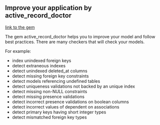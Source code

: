 ## Improve your application by active_record_doctor

[link to the gem](https://github.com/gregnavis/active_record_doctor)

The gem active_record_doctor helps you to improve your model and follow best practices. There are many checkers that will check your models.

For example:

- index unindexed foreign keys
- detect extraneous indexes
- detect unindexed deleted_at columns
- detect missing foreign key constraints
- detect models referencing undefined tables
- detect uniqueness validations not backed by an unique index
- detect missing non-NULL constraints
- detect missing presence validations
- detect incorrect presence validations on boolean columns
- detect incorrect values of dependent on associations
- detect primary keys having short integer types
- detect mismatched foreign key types
